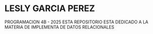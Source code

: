 # LESLY GARCIA PEREZ 
PROGRAMACION 4B - 2025
ESTA REPOSITORIO ESTA DEDICADO A LA MATERIA DE IMPLEMENTA DE DATOS RELACIONALES 
